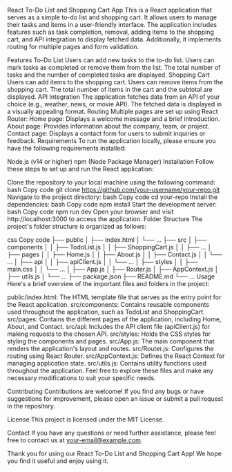 React To-Do List and Shopping Cart App
This is a React application that serves as a simple to-do list and shopping cart. It allows users to manage their tasks and items in a user-friendly interface. The application includes features such as task completion, removal, adding items to the shopping cart, and API integration to display fetched data. Additionally, it implements routing for multiple pages and form validation.

Features
To-Do List
Users can add new tasks to the to-do list.
Users can mark tasks as completed or remove them from the list.
The total number of tasks and the number of completed tasks are displayed.
Shopping Cart
Users can add items to the shopping cart.
Users can remove items from the shopping cart.
The total number of items in the cart and the subtotal are displayed.
API Integration
The application fetches data from an API of your choice (e.g., weather, news, or movie API).
The fetched data is displayed in a visually appealing format.
Routing
Multiple pages are set up using React Router:
Home page: Displays a welcome message and a brief introduction.
About page: Provides information about the company, team, or project.
Contact page: Displays a contact form for users to submit inquiries or feedback.
Requirements
To run the application locally, please ensure you have the following requirements installed:

Node.js (v14 or higher)
npm (Node Package Manager)
Installation
Follow these steps to set up and run the React application:

Clone the repository to your local machine using the following command:
bash
Copy code
git clone https://github.com/your-username/your-repo.git
Navigate to the project directory:
bash
Copy code
cd your-repo
Install the dependencies:
bash
Copy code
npm install
Start the development server:
bash
Copy code
npm run dev
Open your browser and visit http://localhost:3000 to access the application.
Folder Structure
The project's folder structure is organized as follows:

css
Copy code
├── public
│   ├── index.html
│   └── ...
├── src
│   ├── components
│   │   ├── TodoList.js
│   │   ├── ShoppingCart.js
│   │   ├── ...
│   ├── pages
│   │   ├── Home.js
│   │   ├── About.js
│   │   ├── Contact.js
│   │   └── ...
│   ├── api
│   │   ├── apiClient.js
│   │   └── ...
│   ├── styles
│   │   ├── main.css
│   │   └── ...
│   ├── App.js
│   ├── Router.js
│   ├── AppContext.js
│   ├── utils.js
│   └── ...
├── package.json
├── README.md
└── ...
Usage
Here's a brief overview of the important files and folders in the project:

public/index.html: The HTML template file that serves as the entry point for the React application.
src/components: Contains reusable components used throughout the application, such as TodoList and ShoppingCart.
src/pages: Contains the different pages of the application, including Home, About, and Contact.
src/api: Includes the API client file (apiClient.js) for making requests to the chosen API.
src/styles: Holds the CSS styles for styling the components and pages.
src/App.js: The main component that renders the application's layout and routes.
src/Router.js: Configures the routing using React Router.
src/AppContext.js: Defines the React Context for managing application state.
src/utils.js: Contains utility functions used throughout the application.
Feel free to explore these files and make any necessary modifications to suit your specific needs.

Contributing
Contributions are welcome! If you find any bugs or have suggestions for improvement, please open an issue or submit a pull request in the repository.

License
This project is licensed under the MIT License.

Contact
If you have any questions or need further assistance, please feel free to contact us at your-email@example.com.

Thank you for using our React To-Do List and Shopping Cart App! We hope you find it useful and enjoy using it.
